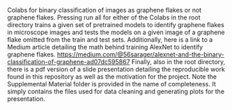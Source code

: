 Colabs for binary classification of images as graphene flakes or not graphene flakes. Pressing run all for either of the Colabs in the root directory trains a given set of pretrained models to identify graphene flakes in microscope images and tests the models on a given image of a graphene flake omitted from the train and test sets. Additionally, here is a link to a Medium article detailing the math behind training AlexNet to identify graphene flakes. https://medium.com/@56sarager/alexnet-and-the-binary-classification-of-graphene-ad07dc595867 Finally, also in the root directory, there is a pdf version of a slide presentation detailing the reproducible work found in this repository as well as the motivation for the project. Note the Supplemental Material folder is provided in the name of completeness. It simply contains the files used for data cleaning and generating plots for the presentation. 
